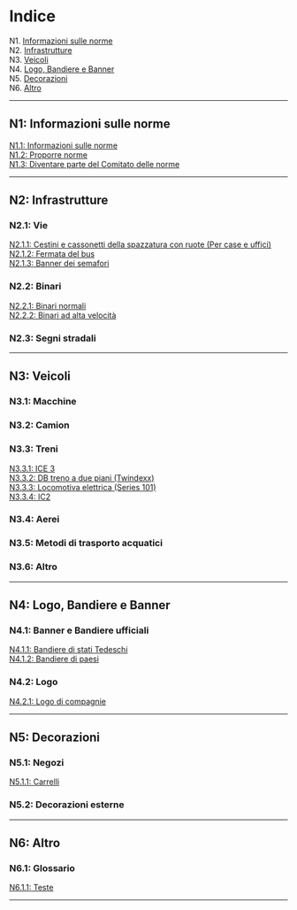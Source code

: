 # Indice

N1. [Informazioni sulle norme](#n1-about-norming) <br/>
N2. [Infrastrutture](#n2-infrastructure) <br/>
N3. [Veicoli](#n3-vehicles) <br/>
N4. [Logo, Bandiere e Banner](#n4-logos-flags-and-banner) <br/>
N5. [Decorazioni](#n5-decorations) <br/>
N6. [Altro](#n6-other)

***

## N1: Informazioni sulle norme

[N1.1: Informazioni sulle norme](/BTEN/EN/N1/1) <br/>
[N1.2: Proporre norme](/BTEN/EN/N1/2) <br/>
[N1.3: Diventare parte del Comitato delle norme](/BTEN/EN/N1/3)

***

## N2: Infrastrutture
### N2.1: Vie
[N2.1.1: Cestini e cassonetti della spazzatura con ruote (Per case e uffici)](/BTEN/IT/N2/1/1) <br/>
[N2.1.2: Fermata del bus](/BTEN/EN/N2/1/2) <br/>
[N2.1.3: Banner dei semafori](/BTEN/EN/N2/1/3)
### N2.2: Binari
[N2.2.1: Binari normali](/BTEN/EN/N2/2/1)    
[N2.2.2: Binari ad alta velocità](/BTEN/EN/N2/2/2)
### N2.3: Segni stradali

***

## N3: Veicoli
### N3.1: Macchine
### N3.2: Camion
### N3.3: Treni
[N3.3.1: ICE 3](/BTEN/EN/N3/3/1) <br/>
[N3.3.2: DB treno a due piani (Twindexx)](/BTEN/EN/N3/3/2) <br/>
[N3.3.3: Locomotiva elettrica (Series 101)](/BTEN/EN/N3/3/3)    
[N3.3.4: IC2 ](/BTEN/EN/N3/3/4)
### N3.4: Aerei
### N3.5: Metodi di trasporto acquatici
### N3.6: Altro

***

## N4: Logo, Bandiere e Banner
### N4.1: Banner e Bandiere ufficiali
[N4.1.1: Bandiere di stati Tedeschi](/BTEN/EN/N4/1/1) <br/>
[N4.1.2: Bandiere di paesi](/BTEN/EN/N4/1/2)
### N4.2: Logo
[N4.2.1: Logo di compagnie](/BTEN/EN/N4/2/1)

***

## N5: Decorazioni
### N5.1: Negozi
[N5.1.1: Carrelli](/BTEN/EN/N5/1/1)
### N5.2: Decorazioni esterne

***

## N6: Altro
### N6.1: Glossario
[N6.1.1: Teste](/BTEN/EN/N6/1/1)

***
